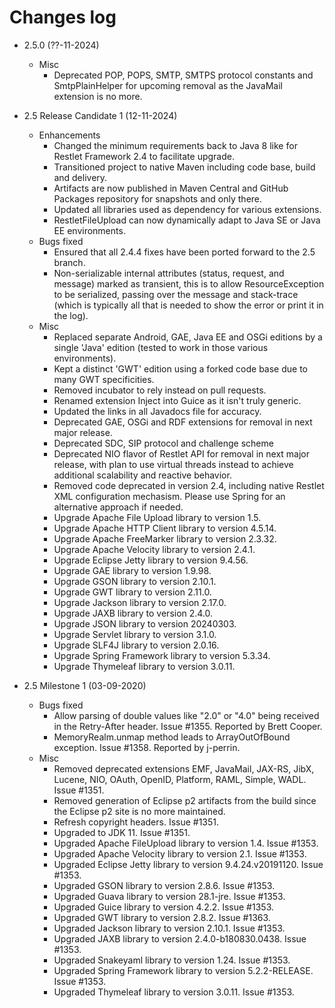 Changes log
===========

- 2.5.0 (??-11-2024)
    - Misc
      - Deprecated POP, POPS, SMTP, SMTPS protocol constants and SmtpPlainHelper for upcoming removal as the JavaMail extension
        is no more.

- 2.5 Release Candidate 1 (12-11-2024)
    - Enhancements
      - Changed the minimum requirements back to Java 8 like for Restlet Framework 2.4 to facilitate upgrade.
      - Transitioned project to native Maven including code base, build and delivery.
      - Artifacts are now published in Maven Central and GitHub Packages repository for snapshots and only there.
      - Updated all libraries used as dependency for various extensions.
      - RestletFileUpload can now dynamically adapt to Java SE or Java EE environments.
    - Bugs fixed
      - Ensured that all 2.4.4 fixes have been ported forward to the 2.5 branch.
      - Non-serializable internal attributes (status, request, and message) marked as transient,
        this is to allow ResourceException to be serialized, passing over the message and stack-trace
        (which is typically all that is needed to show the error or print it in the log).
    - Misc
      - Replaced separate Android, GAE, Java EE and OSGi editions by a single 'Java' edition
        (tested to work in those various environments).
      - Kept a distinct 'GWT' edition using a forked code base due to many GWT specificities.
      - Removed incubator to rely instead on pull requests.
      - Renamed extension Inject into Guice as it isn't truly generic.
      - Updated the links in all Javadocs file for accuracy.
      - Deprecated GAE, OSGi and RDF extensions for removal in next major release.
      - Deprecated SDC, SIP protocol and challenge scheme
      - Deprecated NIO flavor of Restlet API for removal in next major release, with plan to use
        virtual threads instead to achieve additional scalability and reactive behavior.
      - Removed code deprecated in version 2.4, including native Restlet XML configuration mechasism.
        Please use Spring for an alternative approach if needed.
      - Upgrade Apache File Upload library to version 1.5.
      - Upgrade Apache HTTP Client library to version 4.5.14.
      - Upgrade Apache FreeMarker library to version 2.3.32.
      - Upgrade Apache Velocity library to version 2.4.1.
      - Upgrade Eclipse Jetty library to version 9.4.56.
      - Upgrade GAE library to version 1.9.98.
      - Upgrade GSON library to version 2.10.1.
      - Upgrade GWT library to version 2.11.0.
      - Upgrade Jackson library to version 2.17.0.
      - Upgrade JAXB library to version 2.4.0.
      - Upgrade JSON library to version 20240303.
      - Upgrade Servlet library to version 3.1.0.
      - Upgrade SLF4J library to version 2.0.16.
      - Upgrade Spring Framework library to version 5.3.34.
      - Upgrade Thymeleaf library to version 3.0.11.

- 2.5 Milestone 1 (03-09-2020)
    - Bugs fixed
      - Allow parsing of double values like "2.0" or "4.0" being received in
        the Retry-After header. Issue #1355.
        Reported by Brett Cooper.
      - MemoryRealm.unmap method leads to ArrayOutOfBound exception. Issue #1358.
        Reported by j-perrin.
    - Misc
      - Removed deprecated extensions EMF, JavaMail, JAX-RS, JibX, Lucene, NIO, 
        OAuth, OpenID, Platform, RAML, Simple, WADL. Issue #1351.
      - Removed generation of Eclipse p2 artifacts from the build since the 
        Eclipse p2 site is no more maintained.
      - Refresh copyright headers. Issue #1351.
      - Upgraded to JDK 11. Issue #1351.
      - Upgraded Apache FileUpload library to version 1.4. Issue #1353.
      - Upgraded Apache Velocity library to version 2.1. Issue #1353.
      - Upgraded Eclipse Jetty library to version 9.4.24.v20191120. Issue #1353.
      - Upgraded GSON library to version 2.8.6. Issue #1353.
      - Upgraded Guava library to version 28.1-jre. Issue #1353.
      - Upgraded Guice library to version 4.2.2. Issue #1353.
      - Upgraded GWT library to version 2.8.2. Issue #1363.
      - Upgraded Jackson library to version 2.10.1. Issue #1353.
      - Upgraded JAXB library to version 2.4.0-b180830.0438. Issue #1353.
      - Upgraded Snakeyaml library to version 1.24. Issue #1353.
      - Upgraded Spring Framework library to version 5.2.2-RELEASE. Issue #1353.
      - Upgraded Thymeleaf library to version 3.0.11. Issue #1353.
